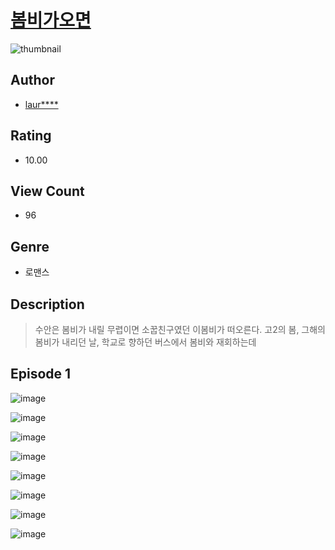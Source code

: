 # [봄비가오면](https://comic.naver.com/challenge/list?titleId=811353)
![thumbnail](https://image-comic.pstatic.net/user_contents_data/challenge_comic/2023/05/25/271138/upload_7220508473461977144_480x623.jpeg)

## Author
- [laur****](https://comic.naver.com/artistTitle?id=271138)

## Rating
- 10.00

## View Count
- 96

## Genre
- 로맨스

## Description
> 수안은 봄비가 내릴 무렵이면 소꿉친구였던 이봄비가 떠오른다. 고2의 봄, 그해의 봄비가 내리던 날, 학교로 향하던 버스에서 봄비와 재회하는데


## Episode 1
![image](https://image-comic.pstatic.net/user_contents_data/challenge_comic/2023/05/25/271138/upload_3558188068319343925.jpeg)

![image](https://image-comic.pstatic.net/user_contents_data/challenge_comic/2023/05/25/271138/upload_7075829261670625842.jpeg)

![image](https://image-comic.pstatic.net/user_contents_data/challenge_comic/2023/05/25/271138/upload_3977857569973745977.jpeg)

![image](https://image-comic.pstatic.net/user_contents_data/challenge_comic/2023/05/25/271138/upload_3905242308805813345.jpeg)

![image](https://image-comic.pstatic.net/user_contents_data/challenge_comic/2023/05/25/271138/upload_3991146276113889075.jpeg)

![image](https://image-comic.pstatic.net/user_contents_data/challenge_comic/2023/05/25/271138/upload_7234250191277483056.jpeg)

![image](https://image-comic.pstatic.net/user_contents_data/challenge_comic/2023/05/25/271138/upload_3690812471685505593.jpeg)

![image](https://image-comic.pstatic.net/user_contents_data/challenge_comic/2023/05/25/271138/upload_7365130741751177776.jpeg)
